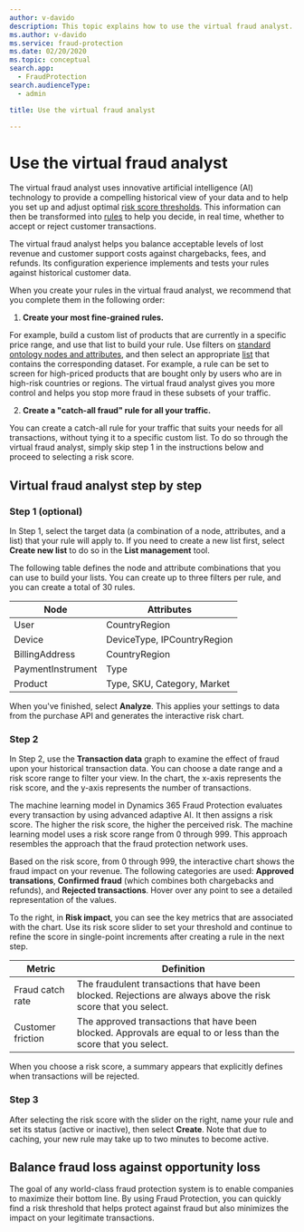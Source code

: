 ```yaml
---
author: v-davido
description: This topic explains how to use the virtual fraud analyst.
ms.author: v-davido
ms.service: fraud-protection
ms.date: 02/20/2020
ms.topic: conceptual
search.app: 
  - FraudProtection
search.audienceType:
  - admin

title: Use the virtual fraud analyst

---
```


# Use the virtual fraud analyst

The virtual fraud analyst uses innovative artificial intelligence (AI) technology to provide a compelling historical view of your data and to help you set up and adjust optimal [risk score thresholds](scorecard.md). This information can then be transformed into [rules](lists-rules.md) to help you decide, in real time, whether to accept or reject customer transactions.

The virtual fraud analyst helps you balance acceptable levels of lost revenue and customer support costs against chargebacks, fees, and refunds. Its configuration experience implements and tests your rules against historical customer data.

When you create your rules in the virtual fraud analyst, we recommend that you complete them in the following order:

1. **Create your most fine-grained rules.**

For example, build a custom list of products that are currently in a specific price range, and use that list to build your rule. Use filters on [standard ontology nodes and attributes](graph-explorer.md), and then select an appropriate [list](lists-rules.md) that contains the corresponding dataset. For example, a rule can be set to screen for high-priced products that are bought only by users who are in high-risk countries or regions. The virtual fraud analyst gives you more control and helps you stop more fraud in these subsets of your traffic.

2. **Create a "catch-all fraud" rule for all your traffic.**

You can create a catch-all rule for your traffic that suits your needs for all transactions, without tying it to a specific custom list. To do so through the virtual fraud analyst, simply skip step 1 in the instructions below and proceed to selecting a risk score.

## Virtual fraud analyst step by step

### Step 1 (optional)
In Step 1, select the target data (a combination of a node, attributes, and a list) that your rule will apply to. If you need to create a new list first, select **Create new list** to do so in the **List management** tool.

The following table defines the node and attribute combinations that you can use to build your lists. You can create up to three filters per rule, and you can create a total of 30 rules.

| Node | Attributes 
|---|---|
| User | CountryRegion |
| Device | DeviceType, IPCountryRegion |
| BillingAddress | CountryRegion |
| PaymentInstrument | Type |
| Product | Type, SKU, Category, Market |

When you've finished, select **Analyze**. This applies your settings to data from the purchase API and generates the interactive risk chart.

### Step 2
In Step 2, use the **Transaction data** graph to examine the effect of fraud upon your historical transaction data. You can choose a date range and a risk score range to filter your view. In the chart, the x-axis represents the risk score, and the y-axis represents the number of transactions.

The machine learning model in Dynamics 365 Fraud Protection evaluates every transaction by using advanced adaptive AI. It then assigns a risk score. The higher the risk score, the higher the perceived risk. The machine learning model uses a risk score range from 0 through 999. This approach resembles the approach that the fraud protection network uses. 

Based on the risk score, from 0 through 999, the interactive chart shows the fraud impact on your revenue. The following categories are used: **Approved transations**, **Confirmed fraud** (which combines both chargebacks and refunds), and **Rejected transactions**. Hover over any point to see a detailed representation of the values.

To the right, in **Risk impact**, you can see the key metrics that are associated with the chart. Use its risk score slider to set your threshold and continue to refine the score in single-point increments after creating a rule in the next step.

| Metric | Definition |
|---|---|
| Fraud catch rate | The fraudulent transactions that have been blocked. Rejections are always above the risk score that you select. |
| Customer friction | The approved transactions that have been blocked. Approvals are equal to or less than the score that you select. |

When you choose a risk score, a summary appears that explicitly defines when transactions will be rejected.

### Step 3
After selecting the risk score with the slider on the right, name your rule and set its status (active or inactive), then select **Create**. Note that due to caching, your new rule may take up to two minutes to become active.

## Balance fraud loss against opportunity loss

The goal of any world-class fraud protection system is to enable companies to maximize their bottom line. By using Fraud Protection, you can quickly find a risk threshold that helps protect against fraud but also minimizes the impact on your legitimate transactions.
